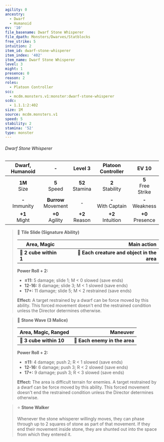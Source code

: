 ```yaml
---
agility: 0
ancestry:
  - Dwarf
  - Humanoid
ev: '10'
file_basename: Dwarf Stone Whisperer
file_dpath: Monsters/Dwarves/Statblocks
free_strike: 5
intuition: 2
item_id: dwarf-stone-whisperer
item_index: '402'
item_name: Dwarf Stone Whisperer
level: 3
might: 1
presence: 0
reason: 2
roles:
  - Platoon Controller
scc:
  - mcdm.monsters.v1:monster:dwarf-stone-whisperer
scdc:
  - 1.1.1:2:402
size: 1M
source: mcdm.monsters.v1
speed: 5
stability: 2
stamina: '52'
type: monster
---
```


###### Dwarf Stone Whisperer

|   Dwarf, Humanoid   |            -             |       Level 3       |   Platoon Controller    |         EV 10          |
| :-----------------: | :----------------------: | :-----------------: | :---------------------: | :--------------------: |
|  **1M**<br/> Size   |     **5**<br/> Speed     | **52**<br/> Stamina |  **2**<br/> Stability   | **5**<br/> Free Strike |
| **-**<br/> Immunity | **Burrow**<br/> Movement |          -          | **-**<br/> With Captain |  **-**<br/> Weakness   |
|  **+1**<br/> Might  |   **+0**<br/> Agility    | **+2**<br/> Reason  |  **+2**<br/> Intuition  |  **+0**<br/> Presence  |

<!-- -->
> 🔳 **Tile Slide (Signature Ability)**
>
> | **Area, Magic**        |                             **Main action** |
> | ---------------------- | ------------------------------------------: |
> | **📏 2 cube within 1** | **🎯 Each creature and object in the area** |
>
> **Power Roll + 2:**
>
> - **≤11:** 5 damage; slide 1; M < 0 slowed (save ends)
> - **12-16:** 8 damage; slide 3; M < 1 slowed (save ends)
> - **17+:** 11 damage; slide 5; M < 2 restrained (save ends)
>
> **Effect:** A target restrained by a dwarf can be force moved by this ability. This forced movement doesn't end the restrained condition unless the Director determines otherwise.

<!-- -->
> 🔳 **Stone Wave (3 Malice)**
>
> | **Area, Magic, Ranged** |                  **Maneuver** |
> | ----------------------- | ----------------------------: |
> | **📏 3 cube within 10** | **🎯 Each enemy in the area** |
>
> **Power Roll + 2:**
>
> - **≤11:** 4 damage; push 2; R < 1 slowed (save ends)
> - **12-16:** 6 damage; push 3; R < 2 slowed (save ends)
> - **17+:** 9 damage; push 3; R < 3 slowed (save ends)
>
> **Effect:** The area is difficult terrain for enemies. A target restrained by a dwarf can be force moved by this ability. This forced movement doesn't end the restrained condition unless the Director determines otherwise.

<!-- -->
> ⭐️ **Stone Walker**
>
> Whenever the stone whisperer willingly moves, they can phase through up to 2 squares of stone as part of that movement. If they end their movement inside stone, they are shunted out into the space from which they entered it.

